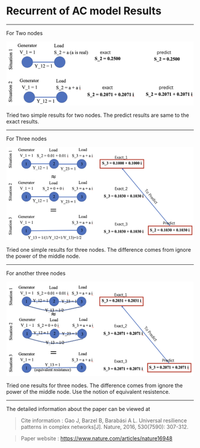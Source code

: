 # Recurrent of AC model Results
 
----

For Two nodes

![avatar](/figure_all/Two_node.png)

Tried two simple results for two nodes. The predict results are same to the exact results.

----

For Three nodes

![avatar](/figure_all/Three_node.png)

Tried one simple results for three nodes. The difference comes from ignore the power of the middle node.

----

For another three nodes

![avatar](/figure_all/Another_three_node.png)

Tried one results for three nodes. The difference comes from ignore the power of the middle node. Use the notion of equivalent resistence.

----

The detailed information about the paper can be viewed at 
>Cite information : Gao J, Barzel B, Barabási A L. Universal resilience patterns in complex networks[J]. Nature, 2016, 530(7590): 307-312.

>Paper website : https://www.nature.com/articles/nature16948
